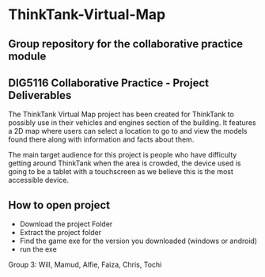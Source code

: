 # ThinkTank-Virtual-Map
## Group repository for the collaborative practice module
## DIG5116 Collaborative Practice - Project Deliverables


The ThinkTank Virtual Map project has been created for ThinkTank to possibly use in their vehicles and engines section of the building. 
It features a 2D map where users can select a location to go to and view the models found there along with information and facts about them.

The main target audience for this project is people who have difficulty getting around ThinkTank when the area is crowded, the device used is 
going to be a tablet with a touchscreen as we believe this is the most accessible device.

## How to open project

* Download the project Folder
* Extract the project folder
* Find the game exe for the version you downloaded (windows or android)
* run the exe

Group 3: Will, Mamud, Alfie, Faiza, Chris, Tochi​
